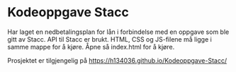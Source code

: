 # Kodeoppgave Stacc

Har laget en nedbetalingsplan for lån i forbindelse med en oppgave som ble gitt av Stacc.
API til Stacc er brukt. HTML, CSS og JS-filene må ligge i samme mappe for å kjøre. Åpne
så index.html for å kjøre.

Prosjektet er tilgjengelig på https://h134036.github.io/Kodeoppgave-Stacc/
